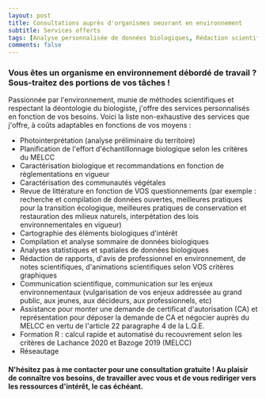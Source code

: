```yaml
---
layout: post
title: Consultations auprès d'organismes oeuvrant en environnement
subtitle: Services offerts
tags: [Analyse personnalisée de données biologiques, Rédaction scientifique personnalisée, Revue de littérature, Avis personnalisé sur les cibles de conservation et restauration, Rédaction d'activité d'animation scientifique, Formation R sur le calcul rapide du recouvrement selon les critères du MELCC (Lachance 2020), Réseautage]
comments: false
---
```


### Vous êtes un organisme en environnement débordé de travail ? Sous-traitez des portions de vos tâches !

Passionnée par l'environnement, munie de méthodes scientifiques et respectant la déontologie du biologiste, j'offre des services personnalisés en fonction de vos besoins. Voici la liste non-exhaustive des services que j'offre, à coûts adaptables en fonctions de vos moyens :

- Photointerprétation (analyse préliminaire du territoire)
- Planification de l'effort d'échantillonnage biologique selon les critères du MELCC
- Caractérisation biologique et recommandations en fonction de règlementations en vigueur
- Caractérisation des communautés végétales
- Revue de littérature en fonction de VOS questionnements (par exemple : recherche et compilation de données ouvertes, meilleures pratiques pour la transition écologique, meilleures pratiques de conservation et restauration des milieux naturels, interpétation des lois environnementales en vigueur)
- Cartographie des éléments biologiques d'intérêt
- Compilation et analyse sommaire de données biologiques
- Analyses statistiques et spatiales de données biologiques
- Rédaction de rapports, d'avis de professionnel en environnement, de notes scientifiques, d'animations scientifiques selon VOS critères graphiques
- Communication scientifique, communication sur les enjeux environnementaux (vulgarisation de vos enjeux addressée au grand public, aux jeunes, aux décideurs, aux professionnels, etc)
- Assistance pour monter une demande de certificat d'autorisation (CA) et représentation pour déposer la demande de CA et négocier auprès du MELCC en vertu de l'article 22 paragraphe 4 de la L.Q.E.
- Formation R : calcul rapide et automatisé du recouvrement selon les critères de Lachance 2020 et Bazoge 2019 (MELCC)
- Réseautage

#### N'hésitez pas à me contacter pour une consultation gratuite ! Au plaisir de connaître vos besoins, de travailler avec vous et de vous rediriger vers les ressources d'intérêt, le cas échéant.
